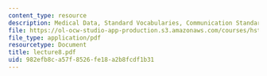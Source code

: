 ```yaml
---
content_type: resource
description: Medical Data, Standard Vocabularies, Communication Standards
file: https://ol-ocw-studio-app-production.s3.amazonaws.com/courses/hst-950j-medical-computing-spring-2003/982efb8ca57f8526fe18a2b8fcdf1b31_lecture8.pdf
file_type: application/pdf
resourcetype: Document
title: lecture8.pdf
uid: 982efb8c-a57f-8526-fe18-a2b8fcdf1b31
---
```


